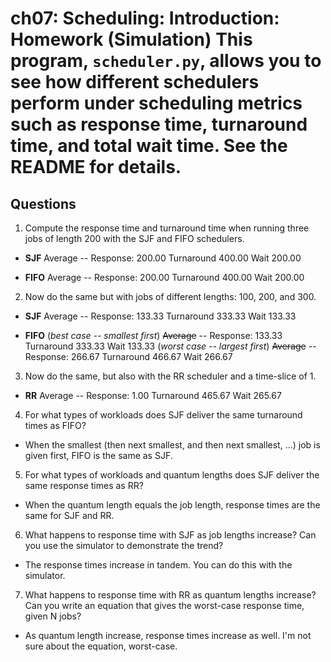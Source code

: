# ch07: Scheduling: Introduction: Homework (Simulation) This program, `scheduler.py`, allows you to see how different schedulers perform under scheduling metrics such as response time, turnaround time, and total wait time. See the README for details.

## Questions

1. Compute the response time and turnaround time when running three jobs of length 200 with the SJF and FIFO schedulers.

- **SJF** Average -- Response: 200.00  Turnaround 400.00  Wait 200.00

- **FIFO** Average -- Response: 200.00  Turnaround 400.00  Wait 200.00

2. Now do the same but with jobs of different lengths: 100, 200, and 300.

- **SJF** Average -- Response: 133.33  Turnaround 333.33  Wait 133.33

- **FIFO** (*best case -- smallest first*) ~~Average~~ -- Response: 133.33  Turnaround 333.33  Wait 133.33 (*worst case -- largest first*) ~~Average~~ -- Response: 266.67  Turnaround 466.67  Wait 266.67

3. Now do the same, but also with the RR scheduler and a time-slice of 1.

- **RR** Average -- Response: 1.00  Turnaround 465.67  Wait 265.67

4. For what types of workloads does SJF deliver the same turnaround times as FIFO?

- When the smallest (then next smallest, and then next smallest, ...) job is given first, FIFO is the same as SJF.

5. For what types of workloads and quantum lengths does SJF deliver the same response times as RR?

- When the quantum length equals the job length, response times are the same for SJF and RR.

6. What happens to response time with SJF as job lengths increase? Can you use the simulator to demonstrate the trend?

- The response times increase in tandem. You can do this with the simulator.

7. What happens to response time with RR as quantum lengths increase? Can you write an equation that gives the worst-case response time, given N jobs?

- As quantum length increase, response times increase as well. I'm not sure about the equation, worst-case.
